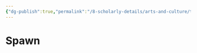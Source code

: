 ```yaml
---
{"dg-publish":true,"permalink":"/8-scholarly-details/arts-and-culture/titles/spawn/","noteIcon":""}
---
```


# Spawn
